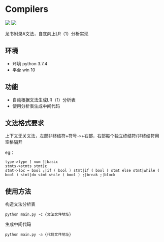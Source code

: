 # Compilers

![](https://img.shields.io/badge/language-python-green.svg) ![](https://img.shields.io/apm/l/vim-mode.svg)

龙书附录A文法，自底向上LR（1）分析实现

## 环境

- 环境 python 3.7.4
- 平台 win 10

## 功能

- 自动根据文法生成LR（1）分析表
- 使用分析表生成中间代码

## 文法格式要求

上下文无关文法，左部非终结符+符号`->`+右部，右部每个独立终结符/非终结符用空格隔开

eg：
```
type->type [ num ]|basic
stmts->stmts stmt|ε
stmt->loc = bool ;|if ( bool ) stmt|if ( bool ) stmt else stmt|while ( bool ) stmt|do stmt while ( bool ) ;|break ;|block
```

## 使用方法
构造文法分析表

```
python main.py -c {文法文件地址}
```

生成中间代码

```
python main.py -a {代码文件地址}
```

